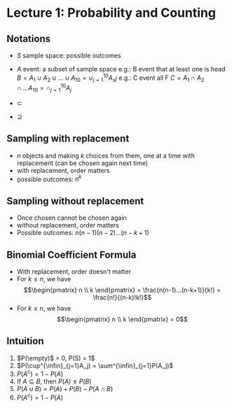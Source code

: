 # Lecture 1: Probability and Counting

## Notations
+ $S$ sample space: possible outcomes
+ $A$ event: a subset of sample space
e.g.: B event that at least one is head
$B = A_1 \cup A_2 \cup ... \cup A_  {10} = \cup_{j=1}^{10} A_sj$
e.g.: C event all F
$C = A_1 \cap A_2 \cap ... A_{10} = \cap_{j=1}^{10} A_j$

+ $\subset$
+ $\supseteq$

## Sampling with replacement
+ $n$ objects and making $k$ choices from them, one at a time with replacement (can be chosen again next time)
+ with replacement, order matters
+ possible outcomes: $n^k$

## Sampling without replacement
+ Once chosen cannot be chosen again
+ without replacement, order matters
+ Possible outcomes: $n(n-1)(n-2)...(n-k+1)$

## Binomial Coefficient Formula
+ With replacement, order doesn't matter
+ For $k\leq n$, we have 
  $$\begin{pmatrix} n \\ k \end{pmatrix} = \frac{n(n-1)...(n-k+1)}{k!} = \frac{n!}{(n-k)!k!}$$
+ For $k \leq n$, we have  $$\begin{pmatrix} n \\ k \end{pmatrix} = 0$$

## Intuition
1. $P(\empty)$ = 0, P(S) = 1$
2. $P(\cup^{\infin}_{j=1}A_j) = \sum^{\infin}_{j=1}P(A_j)$
3. $P(A^c) = 1-P(A)$
4. If $A \subseteq B$, then $P(A) \leq P(B)$
5. $P(A \cup B) = P(A) + P(B) - P(A \cap B)$
6. $P(A^c) = 1-P(A)$